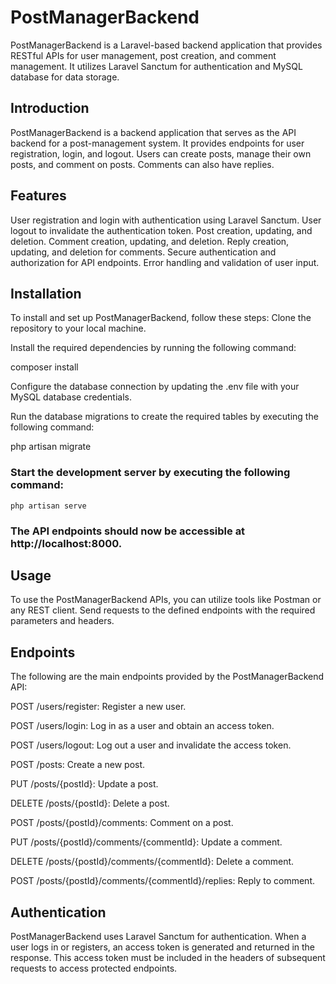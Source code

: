 
# PostManagerBackend

  PostManagerBackend is a Laravel-based backend application that provides RESTful APIs for user management, post creation, and comment management. It utilizes Laravel Sanctum for authentication and 
  MySQL database for data storage.
  
## Introduction

  PostManagerBackend is a backend application that serves as the API backend for a post-management system. It provides endpoints for user registration, login, and logout. Users can create posts,           manage their own posts, and comment on posts. Comments can also have replies.

## Features

   User registration and login with authentication using Laravel Sanctum.
   User logout to invalidate the authentication token.
   Post creation, updating, and deletion.
   Comment creation, updating, and deletion.
   Reply creation, updating, and deletion for comments.
   Secure authentication and authorization for API endpoints.
   Error handling and validation of user input.
   
## Installation
  To install and set up PostManagerBackend, follow these steps:
  Clone the repository to your local machine.
  
  Install the required dependencies by running the following command:

  composer install
  
  Configure the database connection by updating the .env file with your MySQL database credentials.
  
  Run the database migrations to create the required tables by executing the following command:
  
  php artisan migrate

 ### Start the development server by executing the following command:
    php artisan serve
### The API endpoints should now be accessible at http://localhost:8000.

## Usage
To use the PostManagerBackend APIs, you can utilize tools like Postman or any REST client.
Send requests to the defined endpoints with the required parameters and headers.

## Endpoints

The following are the main endpoints provided by the PostManagerBackend API:

POST /users/register: Register a new user.

POST /users/login: Log in as a user and obtain an access token.

POST /users/logout: Log out a user and invalidate the access token.

POST /posts: Create a new post.

PUT /posts/{postId}: Update a post.

DELETE /posts/{postId}: Delete a post.

POST /posts/{postId}/comments: Comment on a post.

PUT /posts/{postId}/comments/{commentId}: Update a comment.

DELETE /posts/{postId}/comments/{commentId}: Delete a comment.

POST /posts/{postId}/comments/{commentId}/replies: Reply to comment.



## Authentication

PostManagerBackend uses Laravel Sanctum for authentication. 
When a user logs in or registers, an access token is generated and returned in the response.
This access token must be included in the headers of subsequent requests to access protected endpoints.
